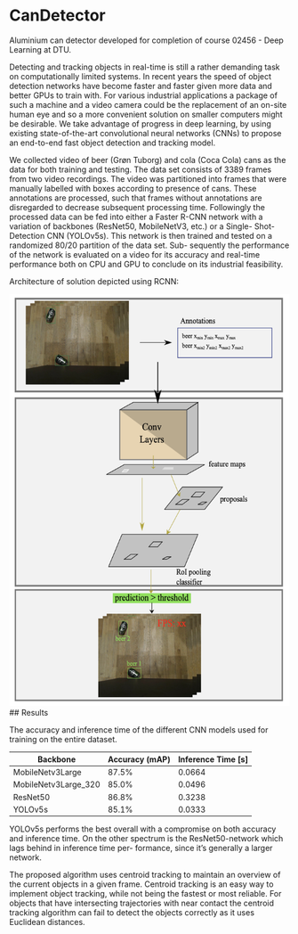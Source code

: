 # CanDetector
Aluminium can detector developed for completion of course 02456 - Deep Learning at DTU.

Detecting and tracking objects in real-time is still a rather demanding task on computationally limited systems. In recent years the speed of object detection networks have become faster and faster given more data and better GPUs to train with. For various industrial applications a package of such a machine and a video camera could be the replacement of an on-site human eye and so a more convenient solution on smaller computers might be desirable. We take advantage of progress in deep learning, by using existing state-of-the-art convolutional neural networks (CNNs) to propose an end-to-end fast object detection and tracking model.


We collected video of beer (Grøn Tuborg) and cola (Coca Cola) cans as the data for both training and testing. The data set consists of 3389 frames from two video recordings.
The video was partitioned into frames that were manually labelled with boxes according to presence of cans. These annotations are processed, such that frames without annotations are disregarded to decrease subsequent processing time. Followingly the processed data can be fed into either a Faster R-CNN network with a variation of backbones (ResNet50, MobileNetV3, etc.) or a Single- Shot-Detection CNN (YOLOv5s).
This network is then trained and tested on a randomized 80/20 partition of the data set. Sub- sequently the performance of the network is evaluated on a video for its accuracy and real-time performance both on CPU and GPU to conclude on its industrial feasibility.


Architecture of solution depicted using RCNN:

<img src="https://github.com/andreasgpetersen/CanDetector/blob/main/report/algo.png" alt="Architecture" width="650"/>
## Results

The accuracy and inference time of the different CNN models used for training on the entire dataset. 

 **Backbone**          | **Accuracy (mAP)** | **Inference Time [s]** 
-----------------------|--------------------|------------------------
 MobileNetv3Large      | 87.5\%             | 0.0664                 
 MobileNetv3Large\_320 | 85.0\%             | 0.0496                 
 ResNet50              | 86.8\%             | 0.3238                 
 YOLOv5s               | 85.1\%             | 0.0333                 

YOLOv5s performs the best overall with a compromise on both accuracy and inference time.
On the other spectrum is the ResNet50-network which lags behind in inference time per- formance, since it’s generally a larger network.

The proposed algorithm uses centroid tracking to maintain an overview of the current objects in a given frame. Centroid tracking is an easy way to implement object tracking, while not being the fastest or most reliable. For objects that have intersecting trajectories with near contact the centroid tracking algorithm can fail to detect the objects correctly as it uses Euclidean distances.

